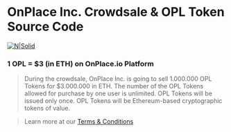 # OnPlace Inc. Crowdsale & OPL Token Source Code
[![N|Solid](https://cldup.com/yVS-UV5Lhf.png)](http://investments.onplace.io/ico)

### 1 OPL = $3 (in ETH) on OnPlace.io Platform
> During the crowdsale, OnPlace Inc. is going to sell 1.000.000 OPL Tokens for $3.000.000 in ETH.
The number of the OPL Tokens allowed for purchase by one user is unlimited. OPL Tokens will be issued only once.
OPL Tokens will be Ethereum-based cryptographic tokens of value. 

> Learn more at our [Terms & Conditions](https://github.com/OnPlace/Documents/blob/master/Terms%26Conditions.md)

